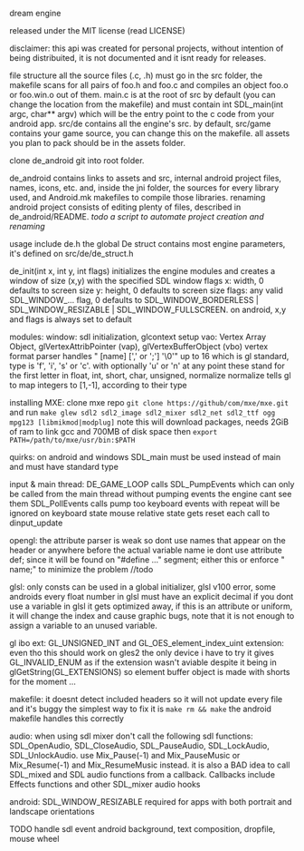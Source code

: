 dream engine

released under the MIT license (read LICENSE)

disclaimer: this api was created for personal projects, without intention of being distribuited, it is not documented and it isnt ready for releases.

file structure
all the source files (.c, .h) must go in the src folder, the makefile scans for all pairs of foo.h and foo.c and compiles an object foo.o or foo.win.o out of them.
main.c is at the root of src by default (you can change the location from the makefile) and must contain int SDL_main(int argc, char** argv) which will be the entry point to the c code from your android app.
src/de contains all the engine's src.
by default, src/game contains your game source, you can change this on the makefile.
all assets you plan to pack should be in the assets folder.

clone de_android git into root folder.

de_android contains links to assets and src, internal android project files, names, icons, etc.
and, inside the jni folder, the sources for every library used, and Android.mk makefiles to compile those libraries.
renaming android project consists of editing plenty of files, described in de_android/README.
_todo a script to automate project creation and renaming_


usage
include de.h
the global De struct contains most engine parameters, it's defined on src/de/de_struct.h

de_init(int x, int y, int flags) initializes the engine modules and creates a window of size (x,y) with the specified SDL window flags
	x: width, 0 defaults to screen size
	y: height, 0 defaults to screen size
	flags: any valid SDL_WINDOW_... flag, 0 defaults to SDL_WINDOW_BORDERLESS | SDL_WINDOW_RESIZABLE | SDL_WINDOW_FULLSCREEN.
	on android, x,y and flags is always set to default




modules:
	window: sdl initialization, glcontext setup
	vao: Vertex Array Object, glVertexAttribPointer (vap), glVertexBufferObject (vbo)
	vertex format parser handles "<type> <dim> [name] [',' or ';'] '\0'"
	up to 16 which is gl standard,
	type is 'f', 'i', 's' or 'c'. with optionally 'u' or 'n' at any point
	these stand for the first letter in float, int, short, char, unsigned, normalize
	normalize tells gl to map integers to [1,-1], according to their type


installing MXE:
clone mxe repo `git clone https://github/com/mxe/mxe.git`
and run
`make glew sdl2 sdl2_image sdl2_mixer sdl2_net sdl2_ttf ogg mpg123 [libmikmod|modplug]`
note this will download packages, needs 2GiB of ram to link gcc and 700MB of disk space
then `export PATH=/path/to/mxe/usr/bin:$PATH`




quirks:
on android and windows SDL_main must be used instead of main and must have standard type

input & main thread:
DE_GAME_LOOP calls SDL_PumpEvents which can only be called from the main thread
without pumping events the engine cant see them
SDL_PollEvents calls pump too
keyboard events with repeat will be ignored on keyboard state
mouse relative state gets reset each call to dinput_update

opengl:
the attribute parser is weak so dont use names that appear on the header or anywhere before the actual variable name
ie dont use attribute def; since it will be found on "#define ..." segment;
either this or enforce " name;" to minimize the problem //todo

glsl:
only consts can be used in a global initializer, glsl v100 error, some androids
every float number in glsl must have an explicit decimal
if you dont use a variable in glsl it gets optimized away, if this is an attribute or uniform, it will change the index and cause graphic bugs, note that it is not enough to assign a variable to an unused variable.

gl ibo ext:
GL_UNSIGNED_INT and GL_OES_element_index_uint extension:
even tho this should work on gles2 the only device i have to try it gives GL_INVALID_ENUM
as if the extension wasn't aviable despite it being in glGetString(GL_EXTENSIONS)
so element buffer object is made with shorts for the moment ...


makefile:
it doesnt detect included headers so it will not update every file and it's buggy
the simplest way to fix it is `make rm && make`
the android makefile handles this correctly


audio:
when using sdl mixer don't call the following sdl functions:
SDL_OpenAudio, SDL_CloseAudio, SDL_PauseAudio, SDL_LockAudio, SDL_UnlockAudio.
use Mix_Pause(-1) and Mix_PauseMusic or Mix_Resume(-1) and Mix_ResumeMusic instead.
it is also a BAD idea to call SDL_mixed and SDL audio functions from a callback.
Callbacks include Effects functions and other SDL_mixer audio hooks


android:
SDL_WINDOW_RESIZABLE required for apps with both portrait and landscape orientations



TODO
handle sdl event android background, text composition, dropfile, mouse wheel

